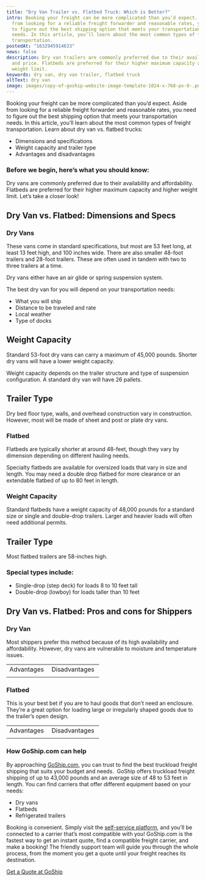 ```yaml
---
title: "Dry Van Trailer vs. Flatbed Truck: Which is Better?"
intro: Booking your freight can be more complicated than you’d expect. Aside
  from looking for a reliable freight forwarder and reasonable rates, you need
  to figure out the best shipping option that meets your transportation
  needs. In this article, you’ll learn about the most common types of freight
  transportation.
postedAt: "1632945914633"
news: false
description: Dry van trailers are commonly preferred due to their availability
  and price. Flatbeds are preferred for their higher maximum capacity and higher
  weight limit.
keywords: dry van, dry van trailer, flatbed truck
altText: dry van
image: images/copy-of-goship-website-image-template-1024-x-768-px-9-.png
---
```

Booking your freight can be more complicated than you’d expect. Aside from looking for a reliable freight forwarder and reasonable rates, you need to figure out the best shipping option that meets your transportation needs. In this article, you’ll learn about the most common types of freight transportation. Learn about dry van vs. flatbed trucks: 

* Dimensions and specifications 
* Weight capacity and trailer type 
* Advantages and disadvantages  

### Before we begin, here’s what you should know: 

Dry vans are commonly preferred due to their availability and affordability. Flatbeds are preferred for their higher maximum capacity and higher weight limit. Let’s take a closer look!  

## Dry Van vs. Flatbed: Dimensions and Specs 

### Dry Vans  

These vans come in standard specifications, but most are 53 feet long, at least 13 feet high, and 100 inches wide. There are also smaller 48-foot trailers and 28-foot trailers. These are often used in tandem with two to three trailers at a time. 

Dry vans either have an air glide or spring suspension system. 

The best dry van for you will depend on your transportation needs: 

* What you will ship 
* Distance to be traveled and rate 
* Local weather 
* Type of docks 

## Weight Capacity 

Standard 53-foot dry vans can carry a maximum of 45,000 pounds. Shorter dry vans will have a lower weight capacity. 

Weight capacity depends on the trailer structure and type of suspension configuration. A standard dry van will have 26 pallets. 

## Trailer Type 

Dry bed floor type, walls, and overhead construction vary in construction. However, most will be made of sheet and post or plate dry vans. 

### Flatbed 

Flatbeds are typically shorter at around 48-feet, though they vary by dimension depending on different hauling needs. 

Specialty flatbeds are available for oversized loads that vary in size and length. You may need a double drop flatbed for more clearance or an extendable flatbed of up to 80 feet in length. 

### Weight Capacity  

Standard flatbeds have a weight capacity of 48,000 pounds for a standard size or single and double-drop trailers. Larger and heavier loads will often need additional permits.  

## Trailer Type  

Most flatbed trailers are 58-inches high. 

### Special types include: 

* Single-drop (step deck) for loads 8 to 10 feet tall 
* Double-drop (lowboy) for loads taller than 10 feet

## Dry Van vs. Flatbed: Pros and cons for Shippers 

### Dry Van 

Most shippers prefer this method because of its high availability and affordability. However, dry vans are vulnerable to moisture and temperature issues.

|             |                |
| ----------- | -------------- |
| Advantages  | Disadvantages  |
|             |                |

### Flatbed  

This is your best bet if you are to haul goods that don’t need an enclosure. They’re a great option for loading large or irregularly shaped goods due to the trailer’s open design. 

|             |                |
| ----------- | -------------- |
| Advantages  | Disadvantages  |
|             |                |

### How GoShip.com can help  

By approaching [GoShip.com](https://www.goship.com/), you can trust to find the best truckload freight shipping that suits your budget and needs.  GoShip offers truckload freight shipping of up to 43,000 pounds and an average size of 48 to 53 feet in length. You can find carriers that offer different equipment based on your needs: 

* Dry vans 
* Flatbeds 
* Refrigerated trailers

Booking is convenient. Simply visit the [self-service platform](https://www.goship.com/shipping-services/), and you’ll be connected to a carrier that’s most compatible with you! GoShip.com is the fastest way to get an instant quote, find a compatible freight carrier, and make a booking! The friendly support team will guide you through the whole process, from the moment you get a quote until your freight reaches its destination. 

[Get a Quote at GoShip](https://www.goship.com/)